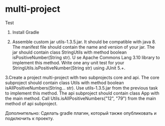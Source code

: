 # multi-project
Test
1. Install Gradle

2. Assemble custom jar utils-1.3.5.jar. It should be compatible with java 8. 
The manifest file should contain the name and version of your jar. 
The jar should contain class StringUtils with method boolean isPositiveNumber(String str). U
se Apache Commons Lang 3.10 library to implement this method. 
Write one any unit test for your StringUtils.isPositiveNumber(String str) using JUnit 5.+.

3.Create a project multi-project with two subprojects core and api. 
The core subproject should contain class Utils with method boolean isAllPositiveNumbers(String... str). 
Use utils-1.3.5.jar from the previous task to implement this method. 
The api subproject should contain class App with the main method. 
Call Utils.isAllPositiveNumbers("12", "79") from the main method of api subproject.

Дополнительно:
Сделать gradle плагин, который также опубликовать и подключить к проекту.
